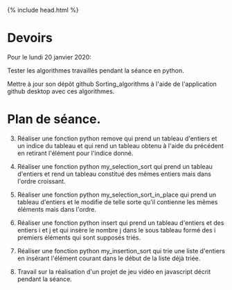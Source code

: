 {% include head.html %}

# Devoirs

Pour le lundi 20 janvier 2020: 

Tester les algorithmes travaillés pendant la séance en python.

Mettre à jour son dépôt github Sorting_algorithms à l'aide de l'application github desktop avec ces algorithmes.

# Plan de séance.

3. Réaliser une fonction python remove qui prend un tableau d'entiers et un indice du tableau et qui rend un tableau obtenu à l'aide du précédent en retirant l'élément pour l'indice donné.

3. Réaliser une fonction python my_selection_sort qui prend un tableau d'entiers et rend un tableau constitué des mêmes entiers mais dans l'ordre croissant.

4. Réaliser une fonction python my_selection_sort_in_place qui prend un tableau d'entiers et le modifie de telle sorte qu'il contienne les mêmes éléments mais dans l'ordre.

5. Réaliser une fonction python insert qui prend un tableau d'entiers et des entiers i et j et qui insère le nombre j dans le sous tableau formé des i premiers éléments qui sont supposés triés.

6. Réaliser une fonction python my_insertion_sort qui trie une liste d'entiers en insérant l'élément courant dans le début de la liste déjà triée.

7. Travail sur la réalisation d'un projet de jeu vidéo en javascript décrit pendant la séance.
